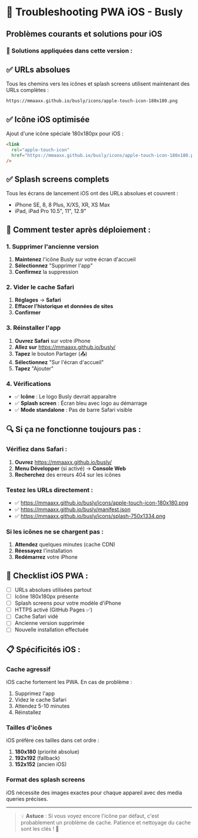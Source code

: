# 🍎 Troubleshooting PWA iOS - Busly

## Problèmes courants et solutions pour iOS

### 🔧 Solutions appliquées dans cette version :

## ✅ **URLs absolues**

Tous les chemins vers les icônes et splash screens utilisent maintenant des URLs complètes :

```html
https://mmaaxx.github.io/busly/icons/apple-touch-icon-180x180.png
```

## ✅ **Icône iOS optimisée**

Ajout d'une icône spéciale 180x180px pour iOS :

```html
<link
  rel="apple-touch-icon"
  href="https://mmaaxx.github.io/busly/icons/apple-touch-icon-180x180.png"
/>
```

## ✅ **Splash screens complets**

Tous les écrans de lancement iOS ont des URLs absolues et couvrent :

- iPhone SE, 8, 8 Plus, X/XS, XR, XS Max
- iPad, iPad Pro 10.5", 11", 12.9"

## 📱 **Comment tester après déploiement :**

### 1. Supprimer l'ancienne version

1. **Maintenez** l'icône Busly sur votre écran d'accueil
2. **Sélectionnez** "Supprimer l'app"
3. **Confirmez** la suppression

### 2. Vider le cache Safari

1. **Réglages** → **Safari**
2. **Effacer l'historique et données de sites**
3. **Confirmer**

### 3. Réinstaller l'app

1. **Ouvrez Safari** sur votre iPhone
2. **Allez sur** https://mmaaxx.github.io/busly/
3. **Tapez** le bouton Partager (📤)
4. **Sélectionnez** "Sur l'écran d'accueil"
5. **Tapez** "Ajouter"

### 4. Vérifications

- ✅ **Icône** : Le logo Busly devrait apparaître
- ✅ **Splash screen** : Écran bleu avec logo au démarrage
- ✅ **Mode standalone** : Pas de barre Safari visible

## 🔍 **Si ça ne fonctionne toujours pas :**

### Vérifiez dans Safari :

1. **Ouvrez** https://mmaaxx.github.io/busly/
2. **Menu Développer** (si activé) → **Console Web**
3. **Recherchez** des erreurs 404 sur les icônes

### Testez les URLs directement :

- ✅ https://mmaaxx.github.io/busly/icons/apple-touch-icon-180x180.png
- ✅ https://mmaaxx.github.io/busly/manifest.json
- ✅ https://mmaaxx.github.io/busly/icons/splash-750x1334.png

### Si les icônes ne se chargent pas :

1. **Attendez** quelques minutes (cache CDN)
2. **Réessayez** l'installation
3. **Redémarrez** votre iPhone

## 🎯 **Checklist iOS PWA :**

- [ ] URLs absolues utilisées partout
- [ ] Icône 180x180px présente
- [ ] Splash screens pour votre modèle d'iPhone
- [ ] HTTPS activé (GitHub Pages ✅)
- [ ] Cache Safari vidé
- [ ] Ancienne version supprimée
- [ ] Nouvelle installation effectuée

## 📋 **Spécificités iOS :**

### **Cache agressif**

iOS cache fortement les PWA. En cas de problème :

1. Supprimez l'app
2. Videz le cache Safari
3. Attendez 5-10 minutes
4. Réinstallez

### **Tailles d'icônes**

iOS préfère ces tailles dans cet ordre :

1. **180x180** (priorité absolue)
2. **192x192** (fallback)
3. **152x152** (ancien iOS)

### **Format des splash screens**

iOS nécessite des images exactes pour chaque appareil avec des media queries précises.

---

> 💡 **Astuce** : Si vous voyez encore l'icône par défaut, c'est probablement un problème de cache. Patience et nettoyage du cache sont les clés ! 🧹
